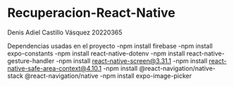 # Recuperacion-React-Native

Denis Adiel Castillo Vásquez
20220365

Dependencias usadas en el proyecto
-npm install firebase
-npm install expo-constants
-npm install react-native-dotenv
-npm install react-native-gesture-handler
-npm install react-native-screen@3.31.1
-npm install react-native-safe-area-context@4.10.1
-npm install @react-navigation/native-stack @react-navigation/native
-npm install expo-image-picker